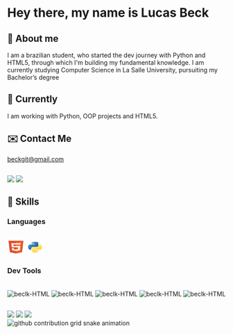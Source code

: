 # Hey there, my name is Lucas Beck ##

## 👋 About me 
I am a brazilian student, who started the dev journey with Python and HTML5, through which I'm building my fundamental knowledge. I am currently studying Computer Science in La Salle University, pursuiting my Bachelor’s degree

## 🌱 Currently

I am working with Python, OOP projects and HTML5.

## ✉️ Contact Me
beckgit@gmail.com
##
<picture>
  <source
    srcset="https://github-readme-stats.vercel.app/api?username=beclk&show_icons=true&theme=dark"
    media="(prefers-color-scheme: dark)"
  />
  <source
    srcset="https://github-readme-stats.vercel.app/api?username=beclk&show_icons=true"
    media="(prefers-color-scheme: light), (prefers-color-scheme: no-preference)"
  />
  <img height="180cm" src="https://github-readme-stats.vercel.app/api?username=beclk&show_icons=true&theme=dark&include_all_commits=true" />
</picture>

<img height="180cm" src="https://github-readme-stats.vercel.app/api/top-langs/?username=beclk&theme=dark&layout=compact&langs_count=16"/>

## 🧠 Skills 

### Languages
<div style="display: inline_block"><br>
  <img align="center" alt="beclk-HTML" height="30" width="40" src="https://raw.githubusercontent.com/devicons/devicon/master/icons/html5/html5-original.svg">
  <img align="center" alt="beclk-Python" height="30" width="40" src="https://raw.githubusercontent.com/devicons/devicon/master/icons/python/python-original.svg">
</div>

##

### Dev Tools
<div style="display: inline_block"><br>
  <img align="center" alt="beclk-HTML" height="30" width="40" src="https://cdn.jsdelivr.net/gh/devicons/devicon@latest/icons/vscode/vscode-original.svg" /> 
  <img align="center" alt="beclk-HTML" height="30" width="40" src="https://cdn.jsdelivr.net/gh/devicons/devicon@latest/icons/figma/figma-original.svg" />
  <img align="center" alt="beclk-HTML" height="30" width="40" src="https://cdn.jsdelivr.net/gh/devicons/devicon@latest/icons/git/git-plain-wordmark.svg" />
  <img align="center" alt="beclk-HTML" height="30" width="40" src="https://cdn.jsdelivr.net/gh/devicons/devicon@latest/icons/github/github-original.svg" />
  <img align="center" alt="beclk-HTML" height="30" width="40" src="https://cdn.jsdelivr.net/gh/devicons/devicon@latest/icons/trello/trello-original.svg" />
            
</div>
          
##

<div> 
  <a href="https://www.instagram.com/l__beck/" target="_blank"><img src="https://img.shields.io/badge/-Instagram-%23E4405F?style=for-the-badge&logo=instagram&logoColor=white" target="_blank"></a>
  <a href = "mailto:beckgit@gmail.com"><img src="https://img.shields.io/badge/-Gmail-%23333?style=for-the-badge&logo=gmail&logoColor=white" target="_blank"></a>
  <a href="https://www.linkedin.com/in/lucas-beck-5772632ba/" target="_blank"><img src="https://img.shields.io/badge/-LinkedIn-%230077B5?style=for-the-badge&logo=linkedin&logoColor=white" target="_blank"></a> 
  
</div>

<picture align="center">
  <source media="(prefers-color-scheme: dark)" srcset="https://raw.githubusercontent.com/beclk/beclk/output/github-contribution-grid-snake-dark.svg">
  <source media="(prefers-color-scheme: light)" srcset="https://raw.githubusercontent.com/beclk/beclk/output/github-contribution-grid-snake-dark.svg">
  <img align="center" alt="github contribution grid snake animation" src="https://raw.githubusercontent.com/LucasBeck/LucasBeck/output/github-contribution-grid-snake.svg">
</picture>
